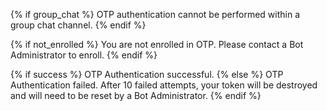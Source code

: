 {% if group_chat %}
OTP authentication cannot be performed within a group chat channel.
{% endif %}

{% if not_enrolled %}
You are not enrolled in OTP.
Please contact a Bot Administrator to enroll.
{% endif %}

{% if success %}
OTP Authentication successful.
{% else %}
OTP Authentication failed.
After 10 failed attempts, your token will be destroyed and will need to be reset by a Bot Administrator.
{% endif %}